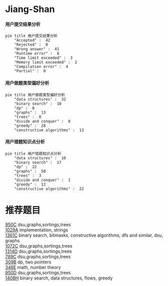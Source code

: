 # Jiang-Shan

<!-- tabs:start -->



#### **用户提交结果分析**

```mermaid
pie title 用户提交结果分析
    "Accepted" :  42
    "Rejected" :  0
    "Wrong answer" :  41
    "Runtime error" :  8
    "Time limit exceeded" :  3
    "Memory limit exceeded" :  2
    "Compilation error" :  4
    "Partial" :  0
```

#### **用户做题类型偏好分析**

```mermaid
pie title 用户做题类型偏好分析
    "data structures" :  32
    "binary search" :  18
    "dp" :  8
    "graphs" :  13
    "trees" :  0
    "divide and conquer" :  0
    "greedy" :  28
    "constructive algorithms" :  13
```
#### **用户错题知识点分析**

```mermaid
pie title 用户错题知识点分析
    "data structures" :  10
    "binary search" :  17
    "dp" :  22
    "graphs" :  50
    "trees" :  3
    "divide and conquer" :  1
    "greedy" :  12
    "constructive algorithms" :  22
```



<!-- tabs:end -->
# 推荐题目
[950C](https://codeforces.com/contest/950/problem/C)		dsu,graphs,sortings,trees		  
[1029A](https://codeforces.com/contest/1029/problem/A)		implementation,
                        strings		  
[1361C](https://codeforces.com/contest/1361/problem/C)		binary search,
                        bitmasks,
                        constructive algorithms,
                        dfs and similar,
                        dsu,
                        graphs		  
[1072C](https://codeforces.com/contest/1072/problem/C)		dsu,graphs,sortings,trees		  
[1314D](https://codeforces.com/contest/1314/problem/D)		dsu,graphs,sortings,trees		  
[789C](https://codeforces.com/contest/789/problem/C)		dsu,graphs,sortings,trees		  
[309B](https://codeforces.com/contest/309/problem/B)		dp,
                        two pointers		  
[346E](https://codeforces.com/contest/346/problem/E)		math,
                        number theory		  
[950D](https://codeforces.com/contest/950/problem/D)		dsu,graphs,sortings,trees		  
[1408H](https://codeforces.com/contest/1408/problem/H)		binary search,
                        data structures,
                        flows,
                        greedy		  
